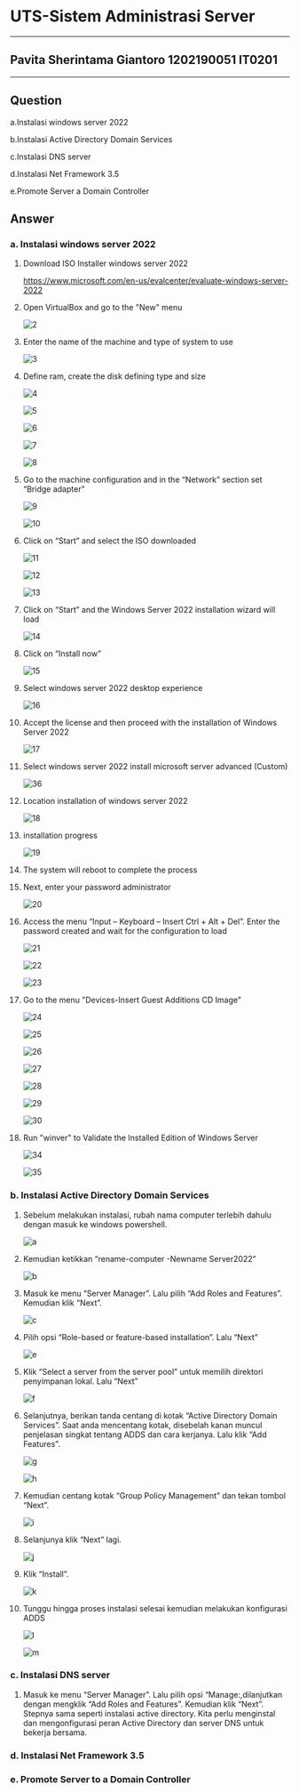 # UTS-Sistem Administrasi Server
------
## Pavita Sherintama Giantoro 1202190051    IT0201
------
**Question**
------
a.Instalasi windows server 2022

b.Instalasi Active Directory Domain Services

c.Instalasi DNS server

d.Instalasi Net Framework 3.5

e.Promote Server a Domain Controller

**Answer**
------
### a. Instalasi windows server 2022
1. Download ISO Installer windows server 2022

   https://www.microsoft.com/en-us/evalcenter/evaluate-windows-server-2022
   
2. Open VirtualBox and go to the "New" menu
   
   ![2](https://user-images.githubusercontent.com/78127403/143674901-47b0a0cb-8d5a-4a64-950f-aaba818e6477.png)

3. Enter the name of the machine and type of system to use  
   
   ![3](https://user-images.githubusercontent.com/78127403/143674997-8f1dc09f-4666-4b36-9bd0-70ac7fa5bf5b.png)

4. Define ram, create the disk defining type and size

   ![4](https://user-images.githubusercontent.com/78127403/143675141-6f1c566d-dcc9-4bc6-b8e7-13e54977f71d.png) 
   
   ![5](https://user-images.githubusercontent.com/78127403/143675155-5f325921-a64b-4d57-b7fa-270b2392d1bf.png)
   
   ![6](https://user-images.githubusercontent.com/78127403/143675277-a76f9283-978c-4ef3-b3a5-c986b820e525.png)

   ![7](https://user-images.githubusercontent.com/78127403/143675279-43f7a815-eaf8-4306-a101-d62cf94dbac7.png)
  
   ![8](https://user-images.githubusercontent.com/78127403/143675284-9488ead0-e649-4486-a513-855dc0496746.png)


5. Go to the machine configuration and in the “Network” section set “Bridge adapter”

   ![9](https://user-images.githubusercontent.com/78127403/143675454-b4207887-e716-4ede-91f1-c2e1d58e9aec.png)
   
   ![10](https://user-images.githubusercontent.com/78127403/143675456-8c560048-e080-496c-ad5e-9e65c12c8c6b.png)

6.  Click on “Start” and select the ISO downloaded

    ![11](https://user-images.githubusercontent.com/78127403/143675487-738b14d1-accf-43aa-9793-81b5451392c5.png)
   
    ![12](https://user-images.githubusercontent.com/78127403/143675494-9158393c-4f68-4497-9032-44d7d7bd2378.png)
   
    ![13](https://user-images.githubusercontent.com/78127403/143675496-4c7392d8-0142-49d7-9a4f-6a0517ce4dad.png)


7.  Click on “Start” and the Windows Server 2022 installation wizard will load

    ![14](https://user-images.githubusercontent.com/78127403/143675553-b13fc7da-9f77-44ae-a5c2-11b25465da5d.png)

8.  Click on “Install now”

    ![15](https://user-images.githubusercontent.com/78127403/143675567-598f1372-4b35-4d0c-ba4a-1e52582d8b54.png)

9.  Select windows server 2022 desktop experience

    ![16](https://user-images.githubusercontent.com/78127403/143675675-dcf518f1-0321-47f8-bb3b-d3625608ba93.png)

10. Accept the license and then proceed with the installation of Windows Server 2022

    ![17](https://user-images.githubusercontent.com/78127403/143675687-f6e4e0c2-13d6-4bde-92ce-d34a11c1d1de.png)

11. Select windows server 2022 install microsoft server advanced (Custom)

    ![36](https://user-images.githubusercontent.com/78127403/143675919-9174e91d-2d56-4a04-a87f-8722e1f2a4fe.png)

12. Location installation of windows server 2022

    ![18](https://user-images.githubusercontent.com/78127403/143675947-b91c307a-3bea-41f8-9e4a-4e869200493c.png)

13. installation progress

    ![19](https://user-images.githubusercontent.com/78127403/143676030-a8ce8ffc-87c8-4c9a-af12-dc4a09c9f714.png)

14. The system will reboot to complete the process

15. Next, enter your password administrator
   
    ![20](https://user-images.githubusercontent.com/78127403/143676085-1cdf917a-c270-493e-882a-e1a106db4db6.png)

16. Access the menu “Input – Keyboard – Insert Ctrl + Alt + Del”. Enter the password created and wait for the configuration to load
   
    ![21](https://user-images.githubusercontent.com/78127403/143676131-1b2bf281-fa5c-496b-8d0a-734d2179f10b.png)

    ![22](https://user-images.githubusercontent.com/78127403/143676136-be7070f7-230e-4db8-83a6-b2e9dbe7f36a.png)
   
    ![23](https://user-images.githubusercontent.com/78127403/143676258-9475591f-569f-40fa-b637-4c0b8195010c.png)

17. Go to the menu "Devices-Insert Guest Additions CD Image"
   
    ![24](https://user-images.githubusercontent.com/78127403/143676259-1ceb4181-cd43-449c-8981-ea13b02b43b8.png)
   
    ![25](https://user-images.githubusercontent.com/78127403/143676272-454e7917-6750-47bd-9dc7-bb01be38510f.png)
   
    ![26](https://user-images.githubusercontent.com/78127403/143676276-91c32f01-3a8d-40a5-a170-055690123dd5.png)
   
    ![27](https://user-images.githubusercontent.com/78127403/143676277-2f6c12b9-2834-4691-a0ac-52bd3776e07d.png)
   
    ![28](https://user-images.githubusercontent.com/78127403/143676279-901ca16d-c244-4459-818c-242a6ae3b48d.png)
   
    ![29](https://user-images.githubusercontent.com/78127403/143676281-09f7ce61-cedb-42b3-a034-afa65819b231.png)

    ![30](https://user-images.githubusercontent.com/78127403/143676284-1bd6d1a2-7d64-4d34-a710-4b579ee18f72.png)

18. Run "winver" to Validate the Installed Edition of Windows Server

    ![34](https://user-images.githubusercontent.com/78127403/143676353-1fc8c418-1581-44ae-8cfd-5f2722ac594d.png)
   
    ![35](https://user-images.githubusercontent.com/78127403/143676355-c579fc94-aee8-4dd9-8ef5-36d385ff2dee.png)



### b. Instalasi Active Directory Domain Services
1. Sebelum melakukan instalasi, rubah nama computer terlebih dahulu dengan masuk ke windows powershell.

   ![a](https://user-images.githubusercontent.com/78127403/143683775-26b1c203-46da-43f9-aef1-622c4fbe2849.png)
   
2. Kemudian ketikkan “rename-computer -Newname Server2022”

   ![b](https://user-images.githubusercontent.com/78127403/143683815-bba77c2b-e529-495f-b631-e0e5d3516e47.png)
   
3. Masuk ke menu “Server Manager”. Lalu pilih “Add Roles and Features”. Kemudian klik “Next”.

   ![c](https://user-images.githubusercontent.com/78127403/143683885-7207c0ae-ec48-404e-871c-c9ef2f5719b7.png)
   
4. Pilih opsi “Role-based or feature-based installation”. Lalu “Next”

   ![e](https://user-images.githubusercontent.com/78127403/143683967-e81ac150-7ad0-4337-89fe-ebf634c051dc.png)
    
5. Klik “Select a server from the server pool” untuk memilih direktori penyimpanan lokal. Lalu “Next”

   ![f](https://user-images.githubusercontent.com/78127403/143684027-9f9cda62-8482-4317-98c7-92d1c55b241f.png)
   
6. Selanjutnya, berikan tanda centang di kotak “Active Directory Domain Services”. Saat anda mencentang kotak, disebelah kanan muncul penjelasan singkat tentang ADDS dan cara kerjanya. Lalu klik “Add Features”.

   ![g](https://user-images.githubusercontent.com/78127403/143684061-a12ec9e4-6431-4821-ba1c-b5d3c3800bfa.png)
   
   ![h](https://user-images.githubusercontent.com/78127403/143684106-ae9f38a5-b001-4535-92c3-2b3b86079e7d.png)

7. Kemudian centang kotak “Group Policy Management” dan tekan tombol “Next”.

   ![i](https://user-images.githubusercontent.com/78127403/143684138-6c0b4a6a-b0bb-4166-9f7e-0bf81c81f018.png)
   
8. Selanjunya klik “Next” lagi.

   ![j](https://user-images.githubusercontent.com/78127403/143684318-51fdb441-60de-4f4b-8671-d082452cb2cb.png)

9. Klik “Install”.

   ![k](https://user-images.githubusercontent.com/78127403/143684344-837d2341-4890-4b22-893d-77f4ec403fe3.png)
   
10. Tunggu hingga proses instalasi selesai kemudian melakukan konfigurasi ADDS

     ![l](https://user-images.githubusercontent.com/78127403/143684361-57c8ce35-8167-4f45-bd27-aa796bd9903e.png)

     ![m](https://user-images.githubusercontent.com/78127403/143684366-20b8c0bf-3b55-41a9-b18c-e1ef39ec9d92.png)


### c. Instalasi DNS server
1. Masuk ke menu “Server Manager”. Lalu pilih opsi “Manage:,dilanjutkan dengan mengklik “Add Roles and Features”. Kemudian klik “Next”. Stepnya sama seperti instalasi active directory. Kita perlu menginstal dan mengonfigurasi peran Active Directory dan server DNS untuk bekerja bersama. 

### d. Instalasi Net Framework 3.5
### e. Promote Server to a Domain Controller
